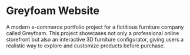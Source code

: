 # Greyfoam Website

A modern e-commerce portfolio project for a fictitious furniture company
called Greyfoam.
This project showcases not only a professional online storefront but
also an interactive 3D furniture configurator, giving users a realistic
way to explore and customize products before purchase.

